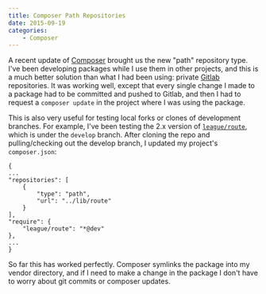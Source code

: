```yaml
---
title: Composer Path Repositories
date: 2015-09-19
categories:
    - Composer
---
```


A recent update of [Composer](//getcomposer.org) brought us the new "path" repository type.
I've been developing packages while I use them in other projects, and this is a much better solution than what I had been using: private [Gitlab](//gitlab.com) repositories. It was working well, except that every single change I made to a package had to be committed and pushed to Gitlab, and then I had to request a `composer update` in the project where I was using the package.

This is also very useful for testing local forks or clones of development branches.
For example, I've been testing the 2.x version of [`league/route`](//github.com/thephpleague/route), which is under the `develop` branch.
After cloning the repo and pulling/checking out the develop branch, I updated my project's `composer.json`:


~~~.language-js
{
...
"repositories": [
    {
        "type": "path",
        "url": "../lib/route"
    }
],
"require": {
    "league/route": "*@dev"
},
...
}
~~~


So far this has worked perfectly. Composer symlinks the package into my vendor directory, and if I need to make a change in the package I don't have to worry about git commits or composer updates.
